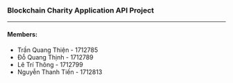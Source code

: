 ### Blockchain Charity Application API Project

---

#### Members:
  - Trần Quang Thiện - 1712785
  - Đỗ Quang Thịnh - 1712789
  - Lê Trí Thông - 1712799
  - Nguyễn Thanh Tiến - 1712813